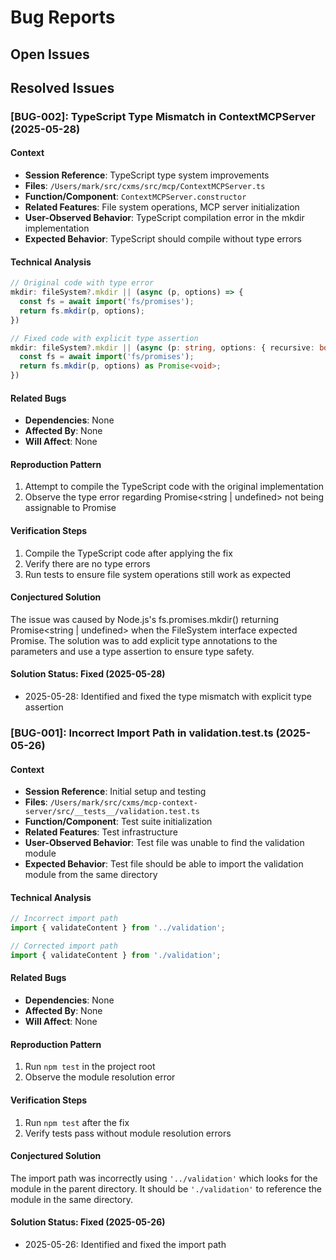 # Bug Reports

## Open Issues

## Resolved Issues

### [BUG-002]: TypeScript Type Mismatch in ContextMCPServer (2025-05-28)

#### Context
- **Session Reference**: TypeScript type system improvements
- **Files**: `/Users/mark/src/cxms/src/mcp/ContextMCPServer.ts`
- **Function/Component**: `ContextMCPServer.constructor`
- **Related Features**: File system operations, MCP server initialization
- **User-Observed Behavior**: TypeScript compilation error in the mkdir implementation
- **Expected Behavior**: TypeScript should compile without type errors

#### Technical Analysis
```typescript
// Original code with type error
mkdir: fileSystem?.mkdir || (async (p, options) => {
  const fs = await import('fs/promises');
  return fs.mkdir(p, options);
})

// Fixed code with explicit type assertion
mkdir: fileSystem?.mkdir || (async (p: string, options: { recursive: boolean }) => {
  const fs = await import('fs/promises');
  return fs.mkdir(p, options) as Promise<void>;
})
```

#### Related Bugs
- **Dependencies**: None
- **Affected By**: None
- **Will Affect**: None

#### Reproduction Pattern
1. Attempt to compile the TypeScript code with the original implementation
2. Observe the type error regarding Promise<string | undefined> not being assignable to Promise<void>

#### Verification Steps
1. Compile the TypeScript code after applying the fix
2. Verify there are no type errors
3. Run tests to ensure file system operations still work as expected

#### Conjectured Solution
The issue was caused by Node.js's fs.promises.mkdir() returning Promise<string | undefined> when the FileSystem interface expected Promise<void>. The solution was to add explicit type annotations to the parameters and use a type assertion to ensure type safety.

#### Solution Status: Fixed (2025-05-28)
- 2025-05-28: Identified and fixed the type mismatch with explicit type assertion

### [BUG-001]: Incorrect Import Path in validation.test.ts (2025-05-26)

#### Context
- **Session Reference**: Initial setup and testing
- **Files**: `/Users/mark/src/cxms/mcp-context-server/src/__tests__/validation.test.ts`
- **Function/Component**: Test suite initialization
- **Related Features**: Test infrastructure
- **User-Observed Behavior**: Test file was unable to find the validation module
- **Expected Behavior**: Test file should be able to import the validation module from the same directory

#### Technical Analysis
```typescript
// Incorrect import path
import { validateContent } from '../validation';

// Corrected import path
import { validateContent } from './validation';
```

#### Related Bugs
- **Dependencies**: None
- **Affected By**: None
- **Will Affect**: None

#### Reproduction Pattern
1. Run `npm test` in the project root
2. Observe the module resolution error

#### Verification Steps
1. Run `npm test` after the fix
2. Verify tests pass without module resolution errors

#### Conjectured Solution
The import path was incorrectly using `'../validation'` which looks for the module in the parent directory. It should be `'./validation'` to reference the module in the same directory.

#### Solution Status: Fixed (2025-05-26)
- 2025-05-26: Identified and fixed the import path
